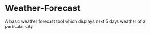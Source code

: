 # Weather-Forecast
A basic weather forecast tool which displays next 5 days weather of a particular city
